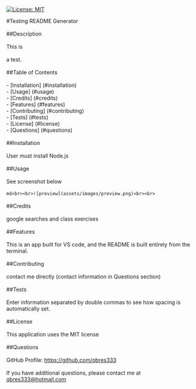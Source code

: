 [![License: MIT](https://img.shields.io/badge/License-MIT-yellow.svg)](https://opensource.org/licenses/MIT)

#Testing README Generator<br><br>
    ##Description<br><br>This is<br><br> a test.<br><br>
    ##Table of Contents<br><br>
    - [Installation] (#installation)<br>
    - [Usage] (#usage)<br>
    - [Credits] (#credits)<br>
    - [Features] (#features)<br>
    - [Contributing] (#contributing)<br>
    - [Tests] (#tests)<br>
    - [License] (#license)<br>
    - [Questions] (#questions)<br><br>
    ##Installation<br><br>User must install Node.js<br><br>
    ##Usage<br><br>See screenshot below<br><br>```md<br><br>![preview](assets/images/preview.png)<br><br>```<br><br>
    ##Credits<br><br>google searches and class exercises<br><br>
    ##Features<br><br>This is an app built for VS code, and the README is built entirely from the terminal.<br><br>
    ##Contributing<br><br>contact me directly (contact information in Questions section)<br><br>
    ##Tests<br><br>Enter information separated by double commas to see how spacing is automatically set.<br><br>
    ##License<br><br>This application uses the MIT license<br><br>
    ##Questions<br><br>GitHub Profile: https://github.com/qbres333<br><br>
    If you have additional questions, please contact me at qbres333@hotmail.com
    